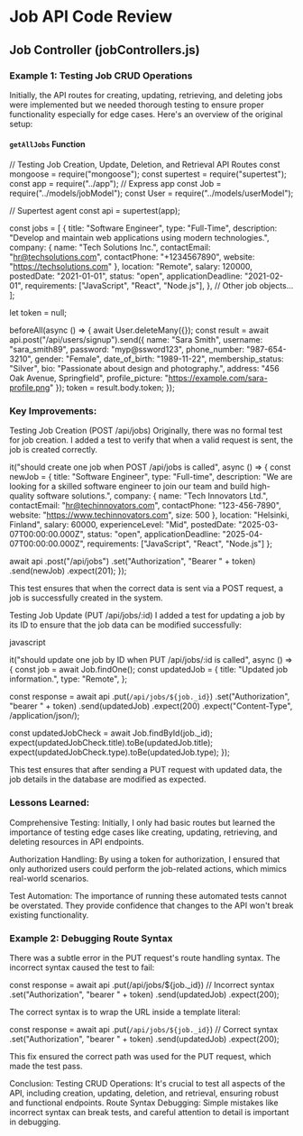 # Job API Code Review

## Job Controller (jobControllers.js)

### Example 1: Testing Job CRUD Operations
Initially, the API routes for creating, updating, retrieving, and deleting jobs were implemented
but we needed thorough testing to ensure proper functionality
especially for edge cases. Here's an overview of the original setup:

#### `getAllJobs` Function

// Testing Job Creation, Update, Deletion, and Retrieval API Routes
const mongoose = require("mongoose");
const supertest = require("supertest");
const app = require("../app"); // Express app
const Job = require("../models/jobModel");
const User = require("../models/userModel");

// Supertest agent
const api = supertest(app);

const jobs = [
  {
    title: "Software Engineer",
    type: "Full-Time",
    description: "Develop and maintain web applications using modern technologies.",
    company: {
      name: "Tech Solutions Inc.",
      contactEmail: "hr@techsolutions.com",
      contactPhone: "+1234567890",
      website: "https://techsolutions.com"
    },
    location: "Remote",
    salary: 120000,
    postedDate: "2021-01-01",
    status: "open",
    applicationDeadline: "2021-02-01",
    requirements: ["JavaScript", "React", "Node.js"],
  },
  // Other job objects...
];

let token = null;

beforeAll(async () => {
  await User.deleteMany({});
  const result = await api.post("/api/users/signup").send({
    name: "Sara Smith",
    username: "sara_smith89",
    password: "myp@ssword123",
    phone_number: "987-654-3210",
    gender: "Female",
    date_of_birth: "1989-11-22",
    membership_status: "Silver",
    bio: "Passionate about design and photography.",
    address: "456 Oak Avenue, Springfield",
    profile_picture: "https://example.com/sara-profile.png"
  });
  token = result.body.token;
});

### Key Improvements:

Testing Job Creation (POST /api/jobs)
Originally, there was no formal test for job creation. I added a test to verify that when a valid request is sent, the job is created correctly.

it("should create one job when POST /api/jobs is called", async () => {
  const newJob = {
    title: "Software Engineer",
    type: "Full-time",
    description: "We are looking for a skilled software engineer to join our team and build high-quality software solutions.",
    company: {
      name: "Tech Innovators Ltd.",
      contactEmail: "hr@techinnovators.com",
      contactPhone: "123-456-7890",
      website: "https://www.techinnovators.com",
      size: 500
    },
    location: "Helsinki, Finland",
    salary: 60000,
    experienceLevel: "Mid",
    postedDate: "2025-03-07T00:00:00.000Z",
    status: "open",
    applicationDeadline: "2025-04-07T00:00:00.000Z",
    requirements: ["JavaScript", "React", "Node.js"]
  };

  await api
    .post("/api/jobs")
    .set("Authorization", "Bearer " + token)
    .send(newJob)
    .expect(201);
});

This test ensures that when the correct data is sent via a POST request, a job is successfully created in the system.

Testing Job Update (PUT /api/jobs/:id)
I added a test for updating a job by its ID to ensure that the job data can be modified successfully:

javascript


it("should update one job by ID when PUT /api/jobs/:id is called", async () => {
  const job = await Job.findOne();
  const updatedJob = {
    title: "Updated job information.",
    type: "Remote",
  };

  const response = await api
    .put(`/api/jobs/${job._id}`)
    .set("Authorization", "bearer " + token)
    .send(updatedJob)
    .expect(200)
    .expect("Content-Type", /application\/json/);

  const updatedJobCheck = await Job.findById(job._id);
  expect(updatedJobCheck.title).toBe(updatedJob.title);
  expect(updatedJobCheck.type).toBe(updatedJob.type);
});


This test ensures that after sending a PUT request with updated data, the job details in the database are modified as expected. 


### Lessons Learned:

Comprehensive Testing: Initially, I only had basic routes but learned the importance of testing edge cases like creating, updating, retrieving, and deleting resources in API endpoints.

Authorization Handling: By using a token for authorization, I ensured that only authorized users could perform the job-related actions, which mimics real-world scenarios.

Test Automation: The importance of running these automated tests cannot be overstated. They provide confidence that changes to the API won't break existing functionality.


### Example 2: Debugging Route Syntax


There was a subtle error in the PUT request's route handling syntax. The incorrect syntax caused the test to fail: 

const response = await api
  .put(/api/jobs/${job._id})  // Incorrect syntax
  .set("Authorization", "bearer " + token)
  .send(updatedJob)
  .expect(200);
 
 The correct syntax is to wrap the URL inside a template literal: 

const response = await api
  .put(`/api/jobs/${job._id}`)  // Correct syntax
  .set("Authorization", "bearer " + token)
  .send(updatedJob)
  .expect(200);

This fix ensured the correct path was used for the PUT request, which made the test pass.


Conclusion:
Testing CRUD Operations: It's crucial to test all aspects of the API, including creation, updating, deletion, and retrieval, ensuring robust and functional endpoints.
Route Syntax Debugging: Simple mistakes like incorrect syntax can break tests, and careful attention to detail is important in debugging.
